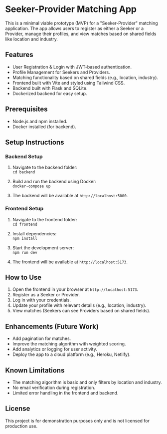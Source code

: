 # Seeker-Provider Matching App

This is a minimal viable prototype (MVP) for a "Seeker-Provider" matching application. The app allows users to register as either a Seeker or a Provider, manage their profiles, and view matches based on shared fields like location and industry.

## Features

- User Registration & Login with JWT-based authentication.
- Profile Management for Seekers and Providers.
- Matching functionality based on shared fields (e.g., location, industry).
- Frontend built with Vite and styled using Tailwind CSS.
- Backend built with Flask and SQLite.
- Dockerized backend for easy setup.

## Prerequisites

- Node.js and npm installed.
- Docker installed (for backend).

## Setup Instructions

### Backend Setup

1. Navigate to the backend folder:  
   `cd backend`

2. Build and run the backend using Docker:  
   `docker-compose up`

3. The backend will be available at `http://localhost:5000`.

### Frontend Setup

1. Navigate to the frontend folder:  
   `cd frontend`

2. Install dependencies:  
   `npm install`

3. Start the development server:  
   `npm run dev`

4. The frontend will be available at `http://localhost:5173`.

## How to Use

1. Open the frontend in your browser at `http://localhost:5173`.
2. Register as a Seeker or Provider.
3. Log in with your credentials.
4. Update your profile with relevant details (e.g., location, industry).
5. View matches (Seekers can see Providers based on shared fields).

## Enhancements (Future Work)

- Add pagination for matches.
- Improve the matching algorithm with weighted scoring.
- Add analytics or logging for user activity.
- Deploy the app to a cloud platform (e.g., Heroku, Netlify).

## Known Limitations

- The matching algorithm is basic and only filters by location and industry.
- No email verification during registration.
- Limited error handling in the frontend and backend.

## License

This project is for demonstration purposes only and is not licensed for production use.